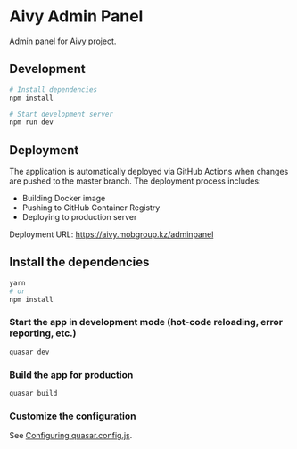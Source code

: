# Aivy Admin Panel

Admin panel for Aivy project.

## Development

```bash
# Install dependencies
npm install

# Start development server
npm run dev
```

## Deployment

The application is automatically deployed via GitHub Actions when changes are pushed to the master branch.
The deployment process includes:

- Building Docker image
- Pushing to GitHub Container Registry
- Deploying to production server

Deployment URL: https://aivy.mobgroup.kz/adminpanel

## Install the dependencies

```bash
yarn
# or
npm install
```

### Start the app in development mode (hot-code reloading, error reporting, etc.)

```bash
quasar dev
```

### Build the app for production

```bash
quasar build
```

### Customize the configuration

See [Configuring quasar.config.js](https://v2.quasar.dev/quasar-cli-vite/quasar-config-js).
